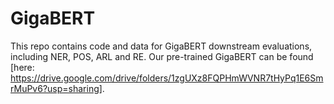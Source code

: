 # GigaBERT
This repo contains code and data for GigaBERT downstream evaluations, including NER, POS, ARL and RE. 
Our pre-trained GigaBERT can be found [here: https://drive.google.com/drive/folders/1zgUXz8FQPHmWVNR7tHyPq1E6SmrMuPv6?usp=sharing]. 
